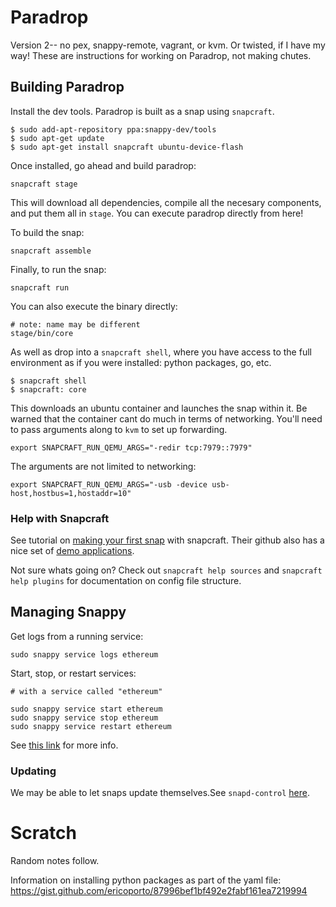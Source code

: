 # Paradrop

Version 2-- no pex, snappy-remote, vagrant, or kvm. Or twisted, if I have my way! These are instructions for working on Paradrop, not making chutes. 

## Building Paradrop

Install the dev tools. Paradrop is built as a snap using `snapcraft`.

```
$ sudo add-apt-repository ppa:snappy-dev/tools
$ sudo apt-get update
$ sudo apt-get install snapcraft ubuntu-device-flash
```

Once installed, go ahead and build paradrop:

```
snapcraft stage
```

This will download all dependencies, compile all the necesary components, and put them all in `stage`. You can execute paradrop directly from here!

To build the snap: 

```
snapcraft assemble
```

Finally, to run the snap:

```
snapcraft run
```

You can also execute the binary directly:

```
# note: name may be different
stage/bin/core
```

As well as drop into a `snapcraft shell`, where you have access to the full environment as if you were installed: python packages, go, etc.

```
$ snapcraft shell
$ snapcraft: core
```

This downloads an ubuntu container and launches the snap within it. Be warned that the container cant do much in terms of networking. You'll need to pass arguments along to `kvm` to set up forwarding.  

```
export SNAPCRAFT_RUN_QEMU_ARGS="-redir tcp:7979::7979"
```

The arguments are not limited to networking: 

```
export SNAPCRAFT_RUN_QEMU_ARGS="-usb -device usb-host,hostbus=1,hostaddr=10"
```

### Help with Snapcraft

See tutorial on [making your first snap](https://github.com/snapcore/snapcraft/blob/master/docs/your-first-snap.md) with snapcraft. Their github also has a nice set of [demo applications](https://github.com/snapcore/snapcraft/tree/master/demos).

Not sure whats going on? Check out `snapcraft help sources` and `snapcraft help plugins` for documentation on config file structure.

## Managing Snappy

Get logs from a running service: 
```
sudo snappy service logs ethereum
```

Start, stop, or restart services: 

```
# with a service called "ethereum"

sudo snappy service start ethereum
sudo snappy service stop ethereum
sudo snappy service restart ethereum
```

See [this link](https://blog.slock.it/let-s-play-with-snappy-ethereum-816588198528#.bwel1tmb1) for more info.

### Updating

We may be able to let snaps update themselves.See `snapd-control` [here](https://developer.ubuntu.com/en/snappy/guides/interfaces/).

# Scratch

Random notes follow.

Information on installing python packages as part of the yaml file: https://gist.github.com/ericoporto/87996bef1bf492e2fabf161ea7219994
